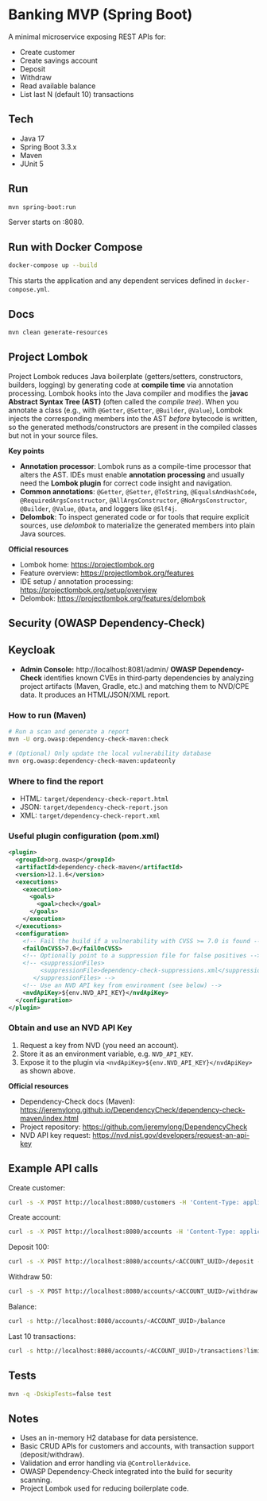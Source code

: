 # Banking MVP (Spring Boot)

A minimal microservice exposing REST APIs for:
- Create customer
- Create savings account
- Deposit
- Withdraw
- Read available balance
- List last N (default 10) transactions

## Tech
- Java 17
- Spring Boot 3.3.x
- Maven
- JUnit 5

## Run
```bash
mvn spring-boot:run
```
Server starts on :8080.

## Run with Docker Compose
```bash
docker-compose up --build
```
This starts the application and any dependent services defined in `docker-compose.yml`.

## Docs
```bash
mvn clean generate-resources
```

## Project Lombok

Project Lombok reduces Java boilerplate (getters/setters, constructors, builders, logging) by generating code at **compile time** via annotation processing. Lombok hooks into the Java compiler and modifies the **javac Abstract Syntax Tree (AST)** (often called the *compile tree*). When you annotate a class (e.g., with `@Getter`, `@Setter`, `@Builder`, `@Value`), Lombok injects the corresponding members into the AST *before* bytecode is written, so the generated methods/constructors are present in the compiled classes but not in your source files.

**Key points**
- **Annotation processor**: Lombok runs as a compile-time processor that alters the AST. IDEs must enable **annotation processing** and usually need the **Lombok plugin** for correct code insight and navigation.
- **Common annotations**: `@Getter`, `@Setter`, `@ToString`, `@EqualsAndHashCode`, `@RequiredArgsConstructor`, `@AllArgsConstructor`, `@NoArgsConstructor`, `@Builder`, `@Value`, `@Data`, and loggers like `@Slf4j`.
- **Delombok**: To inspect generated code or for tools that require explicit sources, use *delombok* to materialize the generated members into plain Java sources.

**Official resources**
- Lombok home: https://projectlombok.org
- Feature overview: https://projectlombok.org/features
- IDE setup / annotation processing: https://projectlombok.org/setup/overview
- Delombok: https://projectlombok.org/features/delombok

## Security (OWASP Dependency-Check)
## Keycloak

- **Admin Console:** http://localhost:8081/admin/
**OWASP Dependency-Check** identifies known CVEs in third‑party dependencies by analyzing project artifacts (Maven, Gradle, etc.) and matching them to NVD/CPE data. It produces an HTML/JSON/XML report.

### How to run (Maven)
```bash
# Run a scan and generate a report
mvn -U org.owasp:dependency-check-maven:check

# (Optional) Only update the local vulnerability database
mvn org.owasp:dependency-check-maven:updateonly
```

### Where to find the report
- HTML: `target/dependency-check-report.html`
- JSON: `target/dependency-check-report.json`
- XML:  `target/dependency-check-report.xml`

### Useful plugin configuration (pom.xml)
```xml
<plugin>
  <groupId>org.owasp</groupId>
  <artifactId>dependency-check-maven</artifactId>
  <version>12.1.6</version>
  <executions>
    <execution>
      <goals>
        <goal>check</goal>
      </goals>
    </execution>
  </executions>
  <configuration>
    <!-- Fail the build if a vulnerability with CVSS >= 7.0 is found -->
    <failOnCVSS>7.0</failOnCVSS>
    <!-- Optionally point to a suppression file for false positives -->
    <!-- <suppressionFiles>
         <suppressionFile>dependency-check-suppressions.xml</suppressionFile>
       </suppressionFiles> -->
    <!-- Use an NVD API key from environment (see below) -->
    <nvdApiKey>${env.NVD_API_KEY}</nvdApiKey>
  </configuration>
</plugin>
```

### Obtain and use an NVD API Key
1. Request a key from NVD (you need an account).
2. Store it as an environment variable, e.g. `NVD_API_KEY`.
3. Expose it to the plugin via `<nvdApiKey>${env.NVD_API_KEY}</nvdApiKey>` as shown above.

**Official resources**
- Dependency-Check docs (Maven): https://jeremylong.github.io/DependencyCheck/dependency-check-maven/index.html
- Project repository: https://github.com/jeremylong/DependencyCheck
- NVD API key request: https://nvd.nist.gov/developers/request-an-api-key

## Example API calls

Create customer:
```bash
curl -s -X POST http://localhost:8080/customers -H 'Content-Type: application/json' -d '{"name":"Alice","email":"alice@example.com"}'
```

Create account:
```bash
curl -s -X POST http://localhost:8080/accounts -H 'Content-Type: application/json' -d '{"customerId":"<CUSTOMER_UUID>"}'
```

Deposit 100:
```bash
curl -s -X POST http://localhost:8080/accounts/<ACCOUNT_UUID>/deposit -H 'Content-Type: application/json' -d '{"amount":100}'
```

Withdraw 50:
```bash
curl -s -X POST http://localhost:8080/accounts/<ACCOUNT_UUID>/withdraw -H 'Content-Type: application/json' -d '{"amount":50}'
```

Balance:
```bash
curl -s http://localhost:8080/accounts/<ACCOUNT_UUID>/balance
```

Last 10 transactions:
```bash
curl -s http://localhost:8080/accounts/<ACCOUNT_UUID>/transactions?limit=10
```

## Tests
```bash
mvn -q -DskipTests=false test
```

## Notes
- Uses an in-memory H2 database for data persistence.
- Basic CRUD APIs for customers and accounts, with transaction support (deposit/withdraw).
- Validation and error handling via `@ControllerAdvice`.
- OWASP Dependency-Check integrated into the build for security scanning.
- Project Lombok used for reducing boilerplate code.
